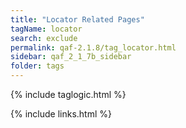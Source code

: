 ```yaml
---
title: "Locator Related Pages"
tagName: locator
search: exclude
permalink: qaf-2.1.8/tag_locator.html
sidebar: qaf_2_1_7b_sidebar
folder: tags
---
```

{% include taglogic.html %}

{% include links.html %}
